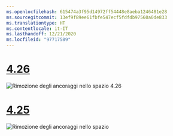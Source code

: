 ```yaml
---
ms.openlocfilehash: 615474a3f95d14972ff54448e8aeba1246481e28
ms.sourcegitcommit: 13ef9f89ee61fbfe547ecf5fdfdb97560a0de833
ms.translationtype: HT
ms.contentlocale: it-IT
ms.lasthandoff: 12/21/2020
ms.locfileid: "97717589"
---
```

# <a name="426"></a>[4.26](#tab/426)

![Rimozione degli ancoraggi nello spazio 4.26](../images/local-spatial-anchors-img-04.png)

# <a name="425"></a>[4.25](#tab/425)

![Rimozione degli ancoraggi nello spazio](../images/unreal-spatialanchors-remove.PNG)
